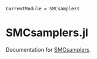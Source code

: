 ```@meta
CurrentModule = SMCsamplers
```

# SMCsamplers.jl

Documentation for [SMCsamplers](https://github.com/mattiasvillani/SMCsamplers.jl).


